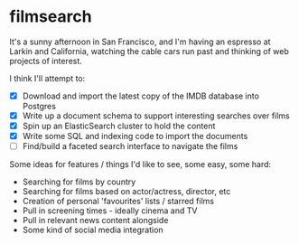 filmsearch
==========

It's a sunny afternoon in San Francisco, and I'm having an espresso at Larkin
and California, watching the cable cars run past and thinking of web projects
of interest.

I think I'll attempt to:

- [x] Download and import the latest copy of the IMDB database into Postgres
- [x] Write up a document schema to support interesting searches over films
- [x] Spin up an ElasticSearch cluster to hold the content
- [x] Write some SQL and indexing code to import the documents
- [ ] Find/build a faceted search interface to navigate the films

Some ideas for features / things I'd like to see, some easy, some hard:

- Searching for films by country
- Searching for films based on actor/actress, director, etc
- Creation of personal 'favourites' lists / starred films
- Pull in screening times - ideally cinema and TV
- Pull in relevant news content alongside
- Some kind of social media integration
